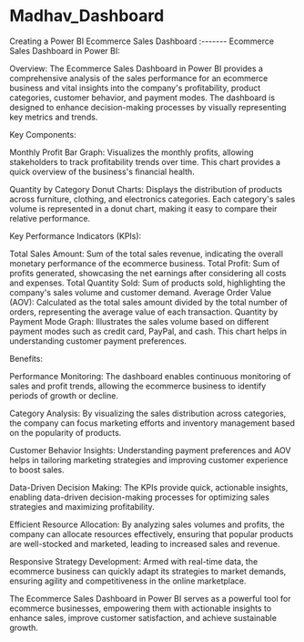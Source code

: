 # Madhav_Dashboard
Creating a Power BI Ecommerce Sales Dashboard :-------
Ecommerce Sales Dashboard in Power BI:

Overview:
The Ecommerce Sales Dashboard in Power BI provides a comprehensive analysis of the sales performance for an ecommerce business and  vital insights into the company's profitability, product categories, customer behavior, and payment modes. The dashboard is designed to enhance decision-making processes by visually representing key metrics and trends.

Key Components:

Monthly Profit Bar Graph:
Visualizes the monthly profits, allowing stakeholders to track profitability trends over time. This chart provides a quick overview of the business's financial health.

Quantity by Category Donut Charts:
Displays the distribution of products across furniture, clothing, and electronics categories. Each category's sales volume is represented in a donut chart, making it easy to compare their relative performance.

Key Performance Indicators (KPIs):

Total Sales Amount:
Sum of the total sales revenue, indicating the overall monetary performance of the ecommerce business.
Total Profit:
Sum of profits generated, showcasing the net earnings after considering all costs and expenses.
Total Quantity Sold:
Sum of products sold, highlighting the company's sales volume and customer demand.
Average Order Value (AOV):
Calculated as the total sales amount divided by the total number of orders, representing the average value of each transaction.
Quantity by Payment Mode Graph:
Illustrates the sales volume based on different payment modes such as credit card, PayPal, and cash. This chart helps in understanding customer payment preferences.

Benefits:

Performance Monitoring:
The dashboard enables continuous monitoring of sales and profit trends, allowing the ecommerce business to identify periods of growth or decline.

Category Analysis:
By visualizing the sales distribution across categories, the company can focus marketing efforts and inventory management based on the popularity of products.

Customer Behavior Insights:
Understanding payment preferences and AOV helps in tailoring marketing strategies and improving customer experience to boost sales.

Data-Driven Decision Making:
The KPIs provide quick, actionable insights, enabling data-driven decision-making processes for optimizing sales strategies and maximizing profitability.

Efficient Resource Allocation:
By analyzing sales volumes and profits, the company can allocate resources effectively, ensuring that popular products are well-stocked and marketed, leading to increased sales and revenue.

Responsive Strategy Development:
Armed with real-time data, the ecommerce business can quickly adapt its strategies to market demands, ensuring agility and competitiveness in the online marketplace.

The Ecommerce Sales Dashboard in Power BI serves as a powerful tool for ecommerce businesses, empowering them with actionable insights to enhance sales, improve customer satisfaction, and achieve sustainable growth.
